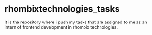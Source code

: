 # rhombixtechnologies_tasks
It is the repository where i push my tasks that are assigned to me as an intern of frontend development in rhombix technologies.
